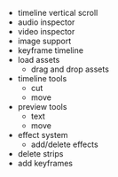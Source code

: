 - timeline vertical scroll
- audio inspector
- video inspector
- image support
- keyframe timeline
- load assets
  - drag and drop assets
- timeline tools
  - cut
  - move
- preview tools
  - text
  - move
- effect system
  - add/delete effects
- delete strips
- add keyframes
